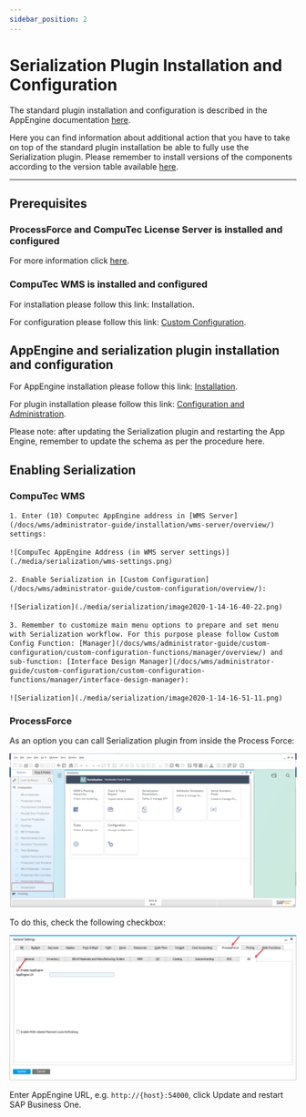 ```yaml
---
sidebar_position: 2
---
```


# Serialization Plugin Installation and Configuration

The standard plugin installation and configuration is described in the AppEngine documentation [here](../../administrators-guide/configuration-and-administration/overview.md).

Here you can find information about additional action that you have to take on top of the standard plugin installation be able to fully use the Serialization plugin.
Please remember to install versions of the components according to the version table available [here](../../releases/appengine/download.md).

---

## Prerequisites

### ProcessForce and CompuTec License Server is installed and configured

For more information click [here](/docs/processforce/administrator-guide/licensing/license-server/overview).

### CompuTec WMS is installed and configured

For installation please follow this link: Installation.

For configuration please follow this link: [Custom Configuration](/docs/wms/administrator-guide/custom-configuration/overview/).

## AppEngine and serialization plugin installation and configuration

For AppEngine installation please follow this link: [Installation](../../administrators-guide/installation.md).

For plugin installation please follow this link: [Configuration and Administration](../../administrators-guide/configuration-and-administration/overview.md).

Please note: after updating the Serialization plugin and restarting the App Engine, remember to update the schema as per the procedure here.

## Enabling Serialization

### CompuTec WMS

    1. Enter (10) Computec AppEngine address in [WMS Server](/docs/wms/administrator-guide/installation/wms-server/overview/) settings:

    ![CompuTec AppEngine Address (in WMS server settings)](./media/serialization/wms-settings.png)

    2. Enable Serialization in [Custom Configuration](/docs/wms/administrator-guide/custom-configuration/overview/):

    ![Serialization](./media/serialization/image2020-1-14-16-40-22.png)

    3. Remember to customize main menu options to prepare and set menu with Serialization workflow. For this purpose please follow Custom Config Function: [Manager](/docs/wms/administrator-guide/custom-configuration/custom-configuration-functions/manager/overview/) and sub-function: [Interface Design Manager](/docs/wms/administrator-guide/custom-configuration/custom-configuration-functions/manager/interface-design-manager):

    ![Serialization](./media/serialization/image2020-1-14-16-51-11.png)

### ProcessForce

As an option you can call Serialization plugin from inside the Process Force:

![Serialization Plugin (from inside the ProcessForce)](./media/serialization/image2020-1-18-8-44-13.png)

To do this, check the following checkbox:

![Serialization Plugin (from inside the ProcessForce)](./media/serialization/image2020-1-18-8-33-41.png)

Enter AppEngine URL, e.g. `http://{host}:54000`, click Update and restart SAP Business One.
